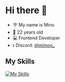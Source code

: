# Hi there 👋
- 🪧 My name is Mino
- 🔞 22 years old
- 💻 Frontend Developer
- 📞 Discord: [@miinoo_](https://discord.gg/BrH5UhXVR5)

## My Skills
[![My Skills](https://skillicons.dev/icons?i=vue,js,ts,nodejs,html,css,lua,py,java,ai,php,blender,cpp,discord,idea)](https://miinoo.dev)
